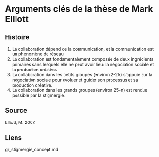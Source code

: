 
# Arguments clés de la thèse de Mark Elliott

## Histoire

1. La collaboration dépend de la communication, et la communication est un phenomène de réseau.
2. La collaboration est fondamentalement composée de deux ingrédients primaires sans lesquels elle ne peut avoir lieu: la négociation sociale et la production créative. 
3. La collaboration dans les petits groupes (environ 2-25) s'appuie sur la négociation sociale pour évoluer et guider son processus et sa production créative. 
4. La collaboration dans les grands groupes (environ 25-n) est rendue possible par la stigmergie. 

## Source

Elliott, M. 2007.

## Liens

gr_stigmergie_concept.md
